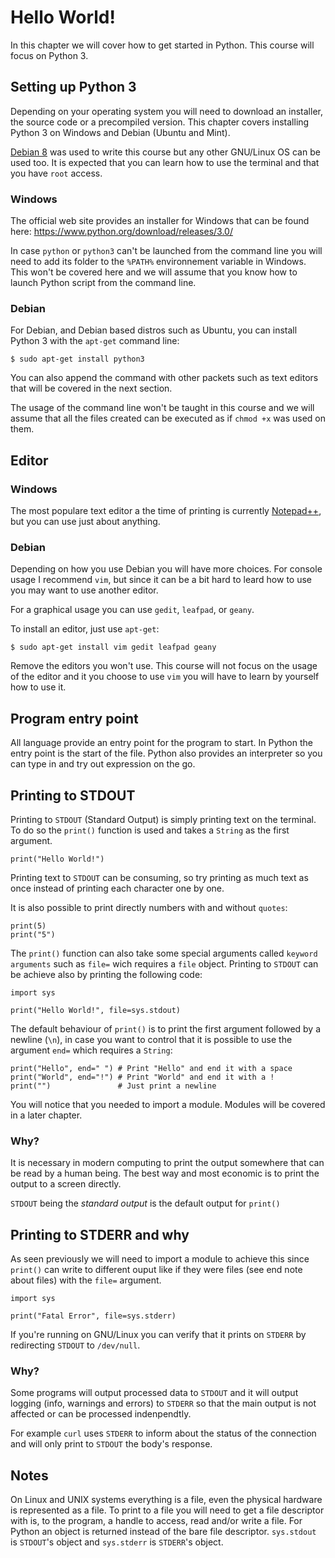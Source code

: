 Hello World!
============

In this chapter we will cover how to get started in Python. This course will focus on Python 3.

## Setting up Python 3

Depending on your operating system you will need to download an installer, the source code or a precompiled version. This chapter covers installing Python 3 on Windows and Debian (Ubuntu and Mint).

[Debian 8](http://www.debian.org/) was used to write this course but any other GNU/Linux OS can be used too. It is expected that you can learn how to use the terminal and that you have `root` access.

### Windows

The official web site provides an installer for Windows that can be found here: https://www.python.org/download/releases/3.0/

In case `python` or `python3` can't be launched from the command line you will need to add its folder to the `%PATH%` environnement variable in Windows. This won't be covered here and we will assume that you know how to launch Python script from the command line.

### Debian

For Debian, and Debian based distros such as Ubuntu, you can install Python 3 with the `apt-get` command line:

	$ sudo apt-get install python3

You can also append the command with other packets such as text editors that will be covered in the next section.

The usage of the command line won't be taught in this course and we will assume that all the files created can be executed as if `chmod +x` was used on them.

## Editor

### Windows

The most populare text editor a the time of printing is currently [Notepad++](https://notepad-plus-plus.org/), but you can use just about anything.

### Debian

Depending on how you use Debian you will have more choices. For console usage I recommend `vim`, but since it can be a bit hard to leard how to use you may want to use another editor.

For a graphical usage you can use `gedit`, `leafpad`, or `geany`.

To install an editor, just use `apt-get`:

	$ sudo apt-get install vim gedit leafpad geany

Remove the editors you won't use. This course will not focus on the usage of the editor and it you choose to use `vim` you will have to learn by yourself how to use it.

## Program entry point

All language provide an entry point for the program to start. In Python the entry point is the start of the file. Python also provides an interpreter so you can type in and try out expression on the go.

## Printing to STDOUT

Printing to `STDOUT` (Standard Output) is simply printing text on the terminal. To do so the `print()` function is used and takes a `String` as the first argument.

	print("Hello World!")

Printing text to `STDOUT` can be consuming, so try printing as much text as once instead of printing each character one by one.

It is also possible to print directly numbers with and without `quotes`:

	print(5)
	print("5")

The `print()` function can also take some special arguments called `keyword arguments` such as `file=` wich requires a `file` object. Printing to `STDOUT` can be achieve also by printing the following code:

	import sys

	print("Hello World!", file=sys.stdout)

The default behaviour of `print()` is to print the first argument followed by a newline (`\n`), in case you want to control that it is possible to use the argument `end=` which requires a `String`:

	print("Hello", end=" ") # Print "Hello" and end it with a space
	print("World", end="!") # Print "World" and end it with a !
	print("")               # Just print a newline

You will notice that you needed to import a module. Modules will be covered in a later chapter.

### Why?

It is necessary in modern computing to print the output somewhere that can be read by a human being. The best way and most economic is to print the output to a screen directly.

`STDOUT` being the *standard output* is the default output for `print()`

## Printing to STDERR and why

As seen previously we will need to import a module to achieve this since `print()` can write to different ouput like if they were files (see end note about files) with the `file=` argument.

	import sys

	print("Fatal Error", file=sys.stderr)

If you're running on GNU/Linux you can verify that it prints on `STDERR` by redirecting `STDOUT` to `/dev/null`.

### Why?

Some programs will output processed data to `STDOUT` and it will output logging (info, warnings and errors) to `STDERR` so that the main output is not affected or can be processed indenpendtly.

For example `curl` uses `STDERR` to inform about the status of the connection and will only print to `STDOUT` the body's response.

## Notes

On Linux and UNIX systems everything is a file, even the physical hardware is represented as a file. To print to a file you will need to get a file descriptor with is, to the program, a handle to access, read and/or write a file.
For Python an object is returned instead of the bare file descriptor.
`sys.stdout` is `STDOUT`'s object and `sys.stderr` is `STDERR`'s object.
